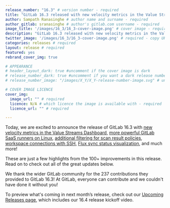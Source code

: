 ```yaml
---
release_number: "16.3" # version number - required
title: "GitLab 16.3 released with new velocity metrics in the Value Streams Dashboard" # short title (no longer than 62 characters) - required
author: Sampath Ranasinghe # author name and surname - required
author_gitlab: sranasinghe # author's gitlab.com username - required
image_title: '/images/16_3/16_3-cover-image.png' # cover image - required
description: "GitLab 16.3 released with new velocity metrics in the Value Streams Dashboard, more powerful GitLab SaaS runners on Linux, additional filtering for scan result policies, workspace connections with SSH, Flux sync status visualization, and much more!" # short description - required
twitter_image: '/images/16_3/16_3-cover-image.png' # required - copy URL from image title section above
categories: releases # required
layout: release # required
featured: yes
rebrand_cover_img: true

# APPEARANCE
# header_layout_dark: true #uncomment if the cover image is dark
# release_number_dark: true #uncomment if you want a dark release number
# release_number_image: "/images/X_Y/X_Y-release-number-image.svg" # uncomment if you want a svg image to replace the release number that normally overlays the background image

# COVER IMAGE LICENCE
cover_img:
  image_url: "" # required
  licence: N/A # which licence the image is available with - required
  licence_url: "" # required

---
```


<!--
This is the release blog post file. Add here the introduction only.
All remaining content goes into data/release-posts/.

**Use the merge request template "Release-Post", and please set the calendar due
date for each stage (general contributions, review).**

Read through the Release Posts Handbook for more information:
https://about.gitlab.com/handbook/marketing/blog/release-posts/#introduction
-->

Today, we are excited to announce the release of GitLab 16.3 with [new velocity metrics in the Value Streams Dashboard](#new-velocity-metrics-in-the-value-streams-dashboard), [more powerful GitLab SaaS runners on Linux](#more-powerful-gitlab-saas-runners-on-linux), [additional filtering for scan result policies](#additional-filtering-for-scan-result-policies), [workspace connections with SSH](#connect-to-a-workspace-with-ssh), [Flux sync status visualization](#flux-sync-status-visualization), and much more!

These are just a few highlights from the 100+ improvements in this release. Read on to check out all of the great updates below.

We thank the wider GitLab community for the 237 contributions they provided to GitLab 16.3! At GitLab, everyone can contribute and we couldn't have done it without you!

To preview what's coming in next month’s release, check out our [Upcoming Releases page](/direction/kickoff/), which includes our 16.4 release kickoff video.
